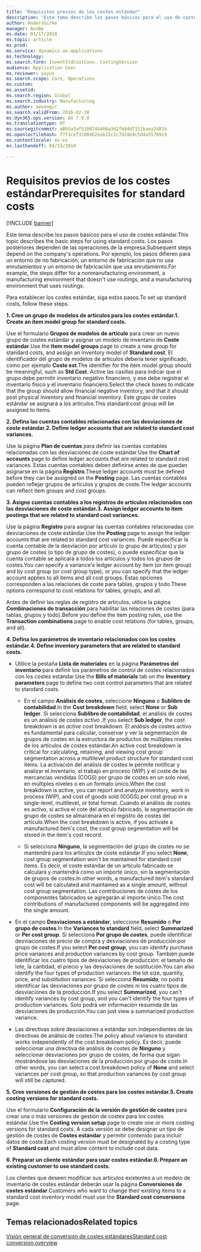 ```yaml
---
title: "Requisitos previos de los costes estándar"
description: "Este tema describe los pasos básicos para el uso de costes estándar."
author: AndersGirke
manager: AnnBe
ms.date: 01/17/2018
ms.topic: article
ms.prod: 
ms.service: dynamics-ax-applications
ms.technology: 
ms.search.form: InventStdCostConv, CostingVersion
audience: Application User
ms.reviewer: yuyus
ms.search.scope: Core, Operations
ms.custom: 
ms.assetid: 
ms.search.region: Global
ms.search.industry: Manufacturing
ms.author: aevengir
ms.search.validFrom: 2016-02-28
ms.dyn365.ops.version: AX 7.0.0
ms.translationtype: HT
ms.sourcegitcommit: a8b5a5af5108744406a3d2fb84d7151baea2481b
ms.openlocfilehash: f7f1cef3198462eab15c1c7d2de4c5d4a5576919
ms.contentlocale: es-es
ms.lasthandoff: 04/13/2018

---
```


# <a name="prerequisites-for-standard-costs"></a><span data-ttu-id="8e6f5-103">Requisitos previos de los costes estándar</span><span class="sxs-lookup"><span data-stu-id="8e6f5-103">Prerequisites for standard costs</span></span>

[!INCLUDE [banner](../includes/banner.md)]

<span data-ttu-id="8e6f5-104">Este tema describe los pasos básicos para el uso de costes estándar.</span><span class="sxs-lookup"><span data-stu-id="8e6f5-104">This topic describes the basic steps for using standard costs.</span></span> <span data-ttu-id="8e6f5-105">Los pasos posteriores dependen de las operaciones de la empresa.</span><span class="sxs-lookup"><span data-stu-id="8e6f5-105">Subsequent steps depend on the company's operations.</span></span> <span data-ttu-id="8e6f5-106">Por ejemplo, los pasos difieren para un entorno de no fabricación, un entorno de fabricación que no usa enrutamientos y un entorno de fabricación que usa enrutamiento.</span><span class="sxs-lookup"><span data-stu-id="8e6f5-106">For example, the steps differ for a nonmanufacturing environment, a manufacturing environment that doesn't use routings, and a manufacturing environment that uses routings.</span></span> 

<span data-ttu-id="8e6f5-107">Para establecer los costes estándar, siga estos pasos.</span><span class="sxs-lookup"><span data-stu-id="8e6f5-107">To set up standard costs, follow these steps.</span></span>

<span data-ttu-id="8e6f5-108">**1. Cree un grupo de modelos de artículos para los costes estándar.**</span><span class="sxs-lookup"><span data-stu-id="8e6f5-108">**1. Create an item model group for standard costs.**</span></span>

<span data-ttu-id="8e6f5-109">Use el formulario **Grupos de modelos de artículo** para crear un nuevo grupo de costes estándar y asignar un modelo de inventario de **Coste estándar**.</span><span class="sxs-lookup"><span data-stu-id="8e6f5-109">Use the **Item model groups** page to create a new group for standard costs, and assign an inventory model of **Standard cost**.</span></span> <span data-ttu-id="8e6f5-110">El identificador del grupo de modelos de artículos debería tener significado, como por ejemplo **Coste est**.</span><span class="sxs-lookup"><span data-stu-id="8e6f5-110">The identifier for the item model group should be meaningful, such as **Std Cost**.</span></span> <span data-ttu-id="8e6f5-111">Active las casillas para indicar que el grupo debe permitir inventario negativo financiero, y ese debe registrar el inventario físico y el inventario financiero.</span><span class="sxs-lookup"><span data-stu-id="8e6f5-111">Select the check boxes to indicate that the group should allow financial negative inventory, and that it should post physical inventory and financial inventory.</span></span> <span data-ttu-id="8e6f5-112">Este grupo de costes estándar se asignará a los artículos.</span><span class="sxs-lookup"><span data-stu-id="8e6f5-112">This standard cost group will be assigned to items.</span></span>

<span data-ttu-id="8e6f5-113">**2. Defina las cuentas contables relacionadas con las desviaciones de coste estándar.**</span><span class="sxs-lookup"><span data-stu-id="8e6f5-113">**2. Define ledger accounts that are related to standard cost variances.**</span></span> 

<span data-ttu-id="8e6f5-114">Use la página **Plan de cuentas** para definir las cuentas contables relacionadas con las desviaciones de coste estándar.</span><span class="sxs-lookup"><span data-stu-id="8e6f5-114">Use the **Chart of accounts** page to define ledger accounts that are related to standard cost variances.</span></span> <span data-ttu-id="8e6f5-115">Estas cuentas contables deben definirse antes de que puedan asignarse en la página **Registro**.</span><span class="sxs-lookup"><span data-stu-id="8e6f5-115">These ledger accounts must be defined before they can be assigned on the **Posting** page.</span></span> <span data-ttu-id="8e6f5-116">Las cuentas contables pueden reflejar grupos de artículos y grupos de coste.</span><span class="sxs-lookup"><span data-stu-id="8e6f5-116">The ledger accounts can reflect item groups and cost groups.</span></span>

<span data-ttu-id="8e6f5-117">**3. Asigne cuentas contables a los registros de artículos relacionados con las desviaciones de coste estándar.**</span><span class="sxs-lookup"><span data-stu-id="8e6f5-117">**3. Assign ledger accounts to item postings that are related to standard cost variances.**</span></span> 

<span data-ttu-id="8e6f5-118">Use la página **Registro** para asignar las cuentas contables relacionadas con desviaciones de coste estándar.</span><span class="sxs-lookup"><span data-stu-id="8e6f5-118">Use the **Posting** page to assign the ledger accounts that are related to standard cost variances.</span></span> <span data-ttu-id="8e6f5-119">Puede especificar la cuenta contable de la desviación por artículo (o grupo de artículos) y por grupo de costes (o tipo de grupo de costes), o puede especificar que la cuenta contable se aplicará a todos los artículos y todos los grupos de costes.</span><span class="sxs-lookup"><span data-stu-id="8e6f5-119">You can specify a variance's ledger account by item (or item group) and by cost group (or cost group type), or you can specify that the ledger account applies to all items and all cost groups.</span></span> <span data-ttu-id="8e6f5-120">Estas opciones corresponden a las relaciones de coste para tablas, grupos y todo.</span><span class="sxs-lookup"><span data-stu-id="8e6f5-120">These options correspond to cost relations for tables, groups, and all.</span></span> 

<span data-ttu-id="8e6f5-121">Antes de definir las reglas de registro de artículos, utilice la página **Combinaciones de transacción** para habilitar las relaciones de costes (para tablas, grupos y todo).</span><span class="sxs-lookup"><span data-stu-id="8e6f5-121">Before you define the item posting rules, use the **Transaction combinations** page to enable cost relations (for tables, groups, and all).</span></span>

<span data-ttu-id="8e6f5-122">**4. Defina los parámetros de inventario relacionados con los costes estándar.**</span><span class="sxs-lookup"><span data-stu-id="8e6f5-122">**4. Define inventory parameters that are related to standard costs.**</span></span> 

-  <span data-ttu-id="8e6f5-123">Utilice la pestaña **Lista de materiales** en la página **Parámetros del inventario** para definir los parámetros de control de costes relacionados con los costes estándar.</span><span class="sxs-lookup"><span data-stu-id="8e6f5-123">Use the **Bills of materials** tab on the **Inventory parameters** page to define two cost control parameters that are related to standard costs.</span></span> 

    -  <span data-ttu-id="8e6f5-124">En el campo **Análisis de costes**, seleccione **Ninguno** o **Sublibro de contabilidad**.</span><span class="sxs-lookup"><span data-stu-id="8e6f5-124">In the **Cost breakdown** field, select **None** or **Sub ledger**.</span></span> <span data-ttu-id="8e6f5-125">Si selecciona **Sublibro de contabilidad**, el análisis de costes es un análisis de costes *activo* .</span><span class="sxs-lookup"><span data-stu-id="8e6f5-125">If you select **Sub ledger**, the cost breakdown is an *active* cost breakdown.</span></span> <span data-ttu-id="8e6f5-126">El análisis de costes activo es fundamental para calcular, conservar y ver la segmentación de grupos de costes en la estructura de productos de múltiples niveles de los artículos de costes estándar.</span><span class="sxs-lookup"><span data-stu-id="8e6f5-126">An active cost breakdown is critical for calculating, retaining, and viewing cost group segmentation across a multilevel product structure for standard cost items.</span></span> <span data-ttu-id="8e6f5-127">La activación del análisis de costes le permite notificar y analizar el inventario, el trabajo en proceso (WIP) y el coste de las mercancías vendidas (COGS) por grupo de costes en un solo nivel, en múltiples niveles o en un formato único.</span><span class="sxs-lookup"><span data-stu-id="8e6f5-127">When the cost breakdown is active, you can report and analyze inventory, work in process (WIP), and cost of goods sold (COGS) per cost group in a single-level, multilevel, or total format.</span></span> <span data-ttu-id="8e6f5-128">Cuando el análisis de costes es activo, si activa el cote del artículo fabricado, la segmentación de grupo de costes se almacenará en el registro de costes del artículo.</span><span class="sxs-lookup"><span data-stu-id="8e6f5-128">When the cost breakdown is active, if you activate a manufactured item's cost, the cost group segmentation will be stored in the item's cost record.</span></span> 

    -  <span data-ttu-id="8e6f5-129">Si selecciona **Ninguno**, la segmentación del grupo de costes no se mantendrá para los artículos de coste estándar.</span><span class="sxs-lookup"><span data-stu-id="8e6f5-129">If you select **None**, cost group segmentation won't be maintained for standard cost items.</span></span> <span data-ttu-id="8e6f5-130">Es decir, el coste estándar de un artículo fabricado se calculará y mantendrá como un importe único, sin la segmentación de grupos de costes.</span><span class="sxs-lookup"><span data-stu-id="8e6f5-130">In other words, a manufactured item's standard cost will be calculated and maintained as a single amount, without cost group segmentation.</span></span> <span data-ttu-id="8e6f5-131">Las contribuciones de costes de los componentes fabricados se agregarán al importe único.</span><span class="sxs-lookup"><span data-stu-id="8e6f5-131">The cost contributions of manufactured components will be aggregated into the single amount.</span></span>

-  <span data-ttu-id="8e6f5-132">En el campo **Desviaciones a estándar**, seleccione **Resumido** o **Por grupo de costes**.</span><span class="sxs-lookup"><span data-stu-id="8e6f5-132">In the **Variances to standard** field, select **Summarized** or **Per cost group**.</span></span> <span data-ttu-id="8e6f5-133">Si selecciona **Por grupo de costes**, puede identificar desviaciones de precio de compra y desviaciones de producción por grupo de costes.</span><span class="sxs-lookup"><span data-stu-id="8e6f5-133">If you select **Per cost group**, you can identify purchase price variances and production variances by cost group.</span></span> <span data-ttu-id="8e6f5-134">También puede identificar los cuatro tipos de desviaciones de producción: el tamaño de lote, la cantidad, el precio y las desviaciones de sustitución.</span><span class="sxs-lookup"><span data-stu-id="8e6f5-134">You can also identify the four types of production variances: the lot size, quantity, price, and substitution variances.</span></span> <span data-ttu-id="8e6f5-135">Si selecciona **Resumido**, no podrá identificar las desviaciones por grupo de costes ni los cuatro tipos de desviaciones de la producción.</span><span class="sxs-lookup"><span data-stu-id="8e6f5-135">If you select **Summarized**, you can't identify variances by cost group, and you can't identify the four types of production variances.</span></span> <span data-ttu-id="8e6f5-136">Solo podrá ver información resumida de las desviaciones de producción.</span><span class="sxs-lookup"><span data-stu-id="8e6f5-136">You can just view a summarized production variance.</span></span>

-  <span data-ttu-id="8e6f5-137">Las directivas sobre desviaciones a estándar son independientes de las directivas de análisis de costes.</span><span class="sxs-lookup"><span data-stu-id="8e6f5-137">The policy about variance to standard works independently of the cost breakdown policy.</span></span> <span data-ttu-id="8e6f5-138">Es decir, puede seleccionar una directiva de análisis de costes de **Ninguno** y seleccionar desviaciones por grupo de costes, de forma que sigan mostrándose las desviaciones de la producción por grupo de coste.</span><span class="sxs-lookup"><span data-stu-id="8e6f5-138">In other words, you can select a cost breakdown policy of **None** and select variances per cost group, so that production variances by cost group will still be captured.</span></span>

<span data-ttu-id="8e6f5-139">**5. Cree versiones de gestión de costes para los costes estándar.**</span><span class="sxs-lookup"><span data-stu-id="8e6f5-139">**5. Create costing versions for standard costs.**</span></span> 

<span data-ttu-id="8e6f5-140">Use el formulario **Configuración de la versión de gestión de costes** para crear una o más versiones de gestión de costes para los costes estándar.</span><span class="sxs-lookup"><span data-stu-id="8e6f5-140">Use the **Costing version setup** page to create one or more costing versions for standard costs.</span></span> <span data-ttu-id="8e6f5-141">A cada versión se debe designar un tipo de gestión de costes de **Costes estándar** y permitir contenido para incluir datos de coste.</span><span class="sxs-lookup"><span data-stu-id="8e6f5-141">Each costing version must be designated by a costing type of **Standard cost** and must allow content to include cost data.</span></span>

<span data-ttu-id="8e6f5-142">**6. Preparar un cliente estándar para usar costes estándar.**</span><span class="sxs-lookup"><span data-stu-id="8e6f5-142">**6. Prepare an existing customer to use standard costs.**</span></span> 

<span data-ttu-id="8e6f5-143">Los clientes que deseen modificar sus artículos existentes a un modelo de inventario de costes estándar deberán usar la página **Conversiones de costes estándar**.</span><span class="sxs-lookup"><span data-stu-id="8e6f5-143">Customers who want to change their existing items to a standard cost inventory model must use the **Standard cost conversions** page.</span></span>


<a name="related-topics"></a><span data-ttu-id="8e6f5-144">Temas relacionados</span><span class="sxs-lookup"><span data-stu-id="8e6f5-144">Related topics</span></span>
--------

[<span data-ttu-id="8e6f5-145">Visión general de conversión de costes estándares</span><span class="sxs-lookup"><span data-stu-id="8e6f5-145">Standard cost conversion overview</span></span>](standard-cost-conversion-overview.md)


